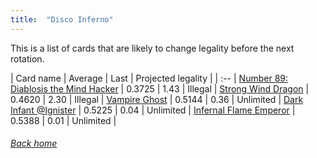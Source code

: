 ```yaml
---
title:  "Disco Inferno"
---
```


This is a list of cards that are likely to change legality before the next rotation.

| Card name | Average | Last | Projected legality |
| :-- |
[Number 89: Diablosis the Mind Hacker](https://db.ygoprodeck.com/card/?search=Number%2089:%20Diablosis%20the%20Mind%20Hacker) | 0.3725 | 1.43 | Illegal |
[Strong Wind Dragon](https://db.ygoprodeck.com/card/?search=Strong%20Wind%20Dragon) | 0.4620 | 2.30 | Illegal |
[Vampire Ghost](https://db.ygoprodeck.com/card/?search=Vampire%20Ghost) | 0.5144 | 0.36 | Unlimited |
[Dark Infant @Ignister](https://db.ygoprodeck.com/card/?search=Dark%20Infant%20@Ignister) | 0.5225 | 0.04 | Unlimited |
[Infernal Flame Emperor](https://db.ygoprodeck.com/card/?search=Infernal%20Flame%20Emperor) | 0.5388 | 0.01 | Unlimited |

###### [Back home](index)